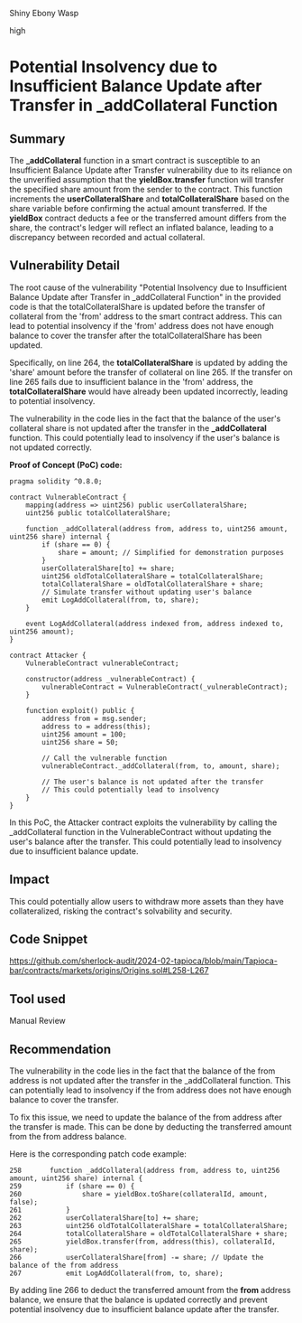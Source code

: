 Shiny Ebony Wasp

high

# Potential Insolvency due to Insufficient Balance Update after Transfer in _addCollateral Function

## Summary
The **_addCollateral** function in a smart contract is susceptible to an Insufficient Balance Update after Transfer vulnerability due to its reliance on the unverified assumption that the **yieldBox.transfer** function will transfer the specified share amount from the sender to the contract. This function increments the **userCollateralShare** and **totalCollateralShare** based on the share variable before confirming the actual amount transferred. If the **yieldBox** contract deducts a fee or the transferred amount differs from the share, the contract's ledger will reflect an inflated balance, leading to a discrepancy between recorded and actual collateral. 
## Vulnerability Detail
The root cause of the vulnerability "Potential Insolvency due to Insufficient Balance Update after Transfer in _addCollateral Function" in the provided code is that the totalCollateralShare is updated before the transfer of collateral from the 'from' address to the smart contract address. This can lead to potential insolvency if the 'from' address does not have enough balance to cover the transfer after the totalCollateralShare has been updated.

Specifically, on line 264, the **totalCollateralShare** is updated by adding the 'share' amount before the transfer of collateral on line 265. If the transfer on line 265 fails due to insufficient balance in the 'from' address, the **totalCollateralShare** would have already been updated incorrectly, leading to potential insolvency.

The vulnerability in the code lies in the fact that the balance of the user's collateral share is not updated after the transfer in the **_addCollateral** function. This could potentially lead to insolvency if the user's balance is not updated correctly.

**Proof of Concept (PoC) code:**

```solidity
pragma solidity ^0.8.0;

contract VulnerableContract {
    mapping(address => uint256) public userCollateralShare;
    uint256 public totalCollateralShare;
    
    function _addCollateral(address from, address to, uint256 amount, uint256 share) internal {
        if (share == 0) {
            share = amount; // Simplified for demonstration purposes
        }
        userCollateralShare[to] += share;
        uint256 oldTotalCollateralShare = totalCollateralShare;
        totalCollateralShare = oldTotalCollateralShare + share;
        // Simulate transfer without updating user's balance
        emit LogAddCollateral(from, to, share);
    }
    
    event LogAddCollateral(address indexed from, address indexed to, uint256 amount);
}

contract Attacker {
    VulnerableContract vulnerableContract;
    
    constructor(address _vulnerableContract) {
        vulnerableContract = VulnerableContract(_vulnerableContract);
    }
    
    function exploit() public {
        address from = msg.sender;
        address to = address(this);
        uint256 amount = 100;
        uint256 share = 50;
        
        // Call the vulnerable function
        vulnerableContract._addCollateral(from, to, amount, share);
        
        // The user's balance is not updated after the transfer
        // This could potentially lead to insolvency
    }
}
```
In this PoC, the Attacker contract exploits the vulnerability by calling the _addCollateral function in the VulnerableContract without updating the user's balance after the transfer. This could potentially lead to insolvency due to insufficient balance update.

## Impact
This could potentially allow users to withdraw more assets than they have collateralized, risking the contract's solvability and security.
## Code Snippet
https://github.com/sherlock-audit/2024-02-tapioca/blob/main/Tapioca-bar/contracts/markets/origins/Origins.sol#L258-L267
## Tool used

Manual Review

## Recommendation
The vulnerability in the code lies in the fact that the balance of the from address is not updated after the transfer in the _addCollateral function. This can potentially lead to insolvency if the from address does not have enough balance to cover the transfer.

To fix this issue, we need to update the balance of the from address after the transfer is made. This can be done by deducting the transferred amount from the from address balance.

Here is the corresponding patch code example:

```solidity
258       function _addCollateral(address from, address to, uint256 amount, uint256 share) internal {
259           if (share == 0) {
260               share = yieldBox.toShare(collateralId, amount, false);
261           }
262           userCollateralShare[to] += share;
263           uint256 oldTotalCollateralShare = totalCollateralShare;
264           totalCollateralShare = oldTotalCollateralShare + share;
265           yieldBox.transfer(from, address(this), collateralId, share);
266           userCollateralShare[from] -= share; // Update the balance of the from address
267           emit LogAddCollateral(from, to, share);
```
By adding line 266 to deduct the transferred amount from the **from** address balance, we ensure that the balance is updated correctly and prevent potential insolvency due to insufficient balance update after the transfer.